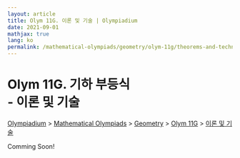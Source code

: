 ```yaml
---
layout: article
title: Olym 11G. 이론 및 기술 | Olympiadium
date: 2021-09-01
mathjax: true
lang: ko
permalink: /mathematical-olympiads/geometry/olym-11g/theorems-and-techniques/
---
```

# Olym 11G. 기하 부등식 <br> <ssup> - 이론 및 기술</ssup>

<a href="{{ site.homeurl }}">Olympiadium</a> > <a href="{{ site.homeurl }}mathematical-olympiads/">Mathematical Olympiads</a> > <a href="{{ site.homeurl }}mathematical-olympiads/geometry/">Geometry</a> > <a href="{{ site.homeurl }}mathematical-olympiads/geometry/olym-11g/">Olym 11G</a> > <a href="{{ site.homeurl }}mathematical-olympiads/geometry/olym-11g/theorems-and-techniques/">이론 및 기술</a>

Comming Soon!
